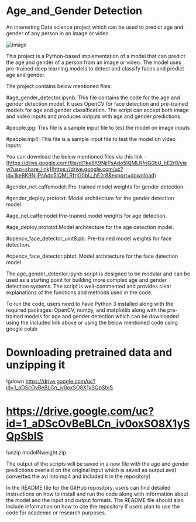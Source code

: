 # Age_and_Gender Detection
An interesting Data science project which can be used to predict age and gender of any person in an image or video

![image](https://user-images.githubusercontent.com/108170869/233374928-7d8a0a87-7c8f-4b58-a36b-e165f058c234.png)

This project is a Python-based implementation of a model that can predict the age and gender of a person from an image or video. The model uses pre-trained deep learning models to detect and classify faces and predict age and gender.

The project contains below mentioned files:

#age_gender_detector.ipynb: This file contains the code for the age and gender detection model. It uses OpenCV for face detection and pre-trained models for age and gender classification. The script can accept both image and video inputs and produces outputs with age and gender predictions.

#people.jpg: This file is a sample input file to test the model on image inputs

#people.mp4: This file is a sample input file to test the model on video inputs

You can download the below mentioned files via this link -[https://drive.google.com/file/d/1ke8K9NjjPsAdo5IQMLRfrjG0bU_hE2r8/view?usp=share_link](https://drive.google.com/uc?id=1ke8K9NjjPsAdo5IQMLRfrjG0bU_hE2r8&export=download)

#gender_net.caffemodel: Pre-trained model weights for gender detection.

#gender_deploy.prototxt: Model architecture for the gender detection model.

#age_net.caffemodel:Pre-trained model weights for age detection.

#age_deploy.prototxt:Model architecture for the age detection model.

#opencv_face_detector_uint8.pb: Pre-trained model weights for face detection.

#opencv_face_detector.pbtxt: Model architecture for the face detection model.

The age_gender_detector.ipynb script is designed to be modular and can be used as a starting point for building more complex age and gender detection systems. The script is well-commented and provides clear explanations of the functions and methods used in the code.

To run the code, users need to have Python 3 installed along with the required packages: OpenCV, numpy, and matplotlib along with the pre-trained models for age and gender detection which can be downloaded using the included link above or using the below mentioned code using google colab
# Downloading pretrained data and unzipping it
!gdown https://drive.google.com/uc?id=1_aDScOvBeBLCn_iv0oxSO8X1ySQpSbIS
# https://drive.google.com/uc?id=1_aDScOvBeBLCn_iv0oxSO8X1ySQpSbIS
!unzip modelNweight.zip

The output of the scripts will be saved in a new file with the age and gender predictions overlaid on the original input which is saved as output.avi(I converted the avi into mp4 and included it in the repository)

In the README file for the GitHub repository, users can find detailed instructions on how to install and run the code along with information about the model and the input and output formats. The README file should also include information on how to cite the repository if users plan to use the code for academic or research purposes.
